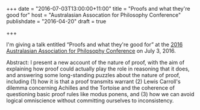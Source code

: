 +++
date = "2016-07-03T13:00:00+11:00"
title = "Proofs and what they're good for"
host = "Australasian Assocation for Philosophy Conference"
publishdate = "2016-04-20"
draft = true

+++

I'm giving a talk entitled “Proofs and what they're good for” at the [2016 Australasian Association for Philosophy Conference](http://aap.org.au/conference) on July 3, 2016. 

Abstract: I present a new account of the nature of proof, with the aim of explaining how proof could actually play the role in reasoning that it does, and answering some long-standing puzzles about the nature of proof, including (1) how it is that a proof transmits warrant (2) Lewis Carroll's dilemma concerning Achilles and the Tortoise and the coherence of questioning basic proof rules like modus ponens, and (3) how we can avoid logical omniscience without committing ourselves to inconsistency.